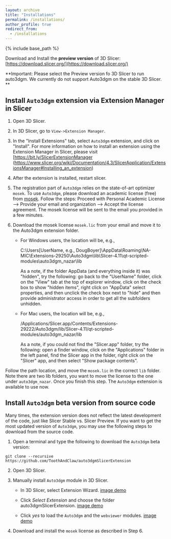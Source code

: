 ```yaml
---
layout: archive
title: "Installations"
permalink: /installations/
author_profile: true
redirect_from:
  - /installations
---
```


{% include base_path %}

Download and Install the **preview version** of 3D Slicer: [https://download.slicer.org/](https://download.slicer.org/)

**Important: Please select the Preview version fo 3D Slicer to run auto3dgm. We currently do not support Auto3dgm on the stable 3D Slicer.  **

## Install `Auto3dgm` extension via Extension Manager in Slicer

1. Open 3D Slicer.

2. In 3D Slicer, go to `View->Extension Manager`.
 
3. In the "Install Extensions" tab, select `Auto3dgm` extension, and click on "Install". For more information on how to install an extension using the Extension Manager in Slicer, please visit [https://bit.ly/SlicerExtensionManager (https://www.slicer.org/wiki/Documentation/4.3/SlicerApplication/ExtensionsManager#Installing_an_extension)

4. After the extension is installed, restart slicer. 

5. The registration part of `Auto3dgm` relies on the state-of-art optimizer `mosek`. To use `Auto3dgm`, please download an academic license (free) from [mosek](https://www.mosek.com/products/academic-licenses/). Follow the steps: Proceed with Personal Academic License --> Provide your email and organization --> Accept the license agreement. The mosek license will be sent to the email you provided in a few minutes. 

6. Download the mosek license `mosek.lic` from your email and move it to the Auto3dgm extension folder.  

   * For Windows users, the location will be, e.g.,
   
      C:\Users\[UserName, e.g., DougBoyer]\AppData\Roaming\NA-MIC\Extensions-29250\Auto3dgm\lib\Slicer-4.11\qt-scripted-modules\auto3dgm_nazar\lib
      
      As a note, if the folder AppData (and everything inside it) was "hidden", try the following: go back to the "UserName" folder, click on the "View" tab at the top of explorer window,  click on the check box to show "hidden items", right click on "AppData" select properties, and then unclick the check box next to "hide" and then provide administrator access in order to get all the subfolders unhidden. 

   * For Mac users, the location will be, e.g.,
   
     /Applications/Slicer.app/Contents/Extensions-29222/Auto3dgm/lib/Slicer-4.11/qt-scripted-modules/auto3dgm_nazar/lib
     
     As a note, if you could not find the "Slicer.app" folder, try the following: open a finder window, click on the "Applications" folder in the left panel, find the Slicer app in the folder, right click on the "Slicer" app, and then select "Show package contents". 

Follow the path location, and move the `mosek.lic` in the correct `lib` folder. Note there are two lib folders, you want to move the license to the one under `auto3dgm_nazar`. Once you finish this step. The `Auto3dgm` extension is available to use now. 


## Install `Auto3dgm` beta version from source code

Many times, the extension version does not reflect the latest development of the code, just like Slicer Stable vs. Slicer Preview. If you want to get the most updated version of `Auto3dgm`, you may use the following steps to download from the source code. 

1. Open a terminal and type the following to download the `Auto3dgm` beta version: 
```
git clone --recursive https://github.com/ToothAndClaw/auto3dgmSlicerExtension
```
2. Open 3D Slicer.

3. Manually install `Auto3dgm` module in 3D Slicer.  

    * In 3D Slicer, select Extension Wizard. [image demo](https://toothandclaw.github.io/images/01.png)

    * Click *Select Extension* and choose the folder auto3dgmSlicerExtension. [image demo](https://toothandclaw.github.io/images/02.png)

    * Click *yes* to load the `Auto3dgm` and the `webviewer` modules. [image demo](https://toothandclaw.github.io/images/03.png)
    
4. Download and install the `mosek` license as described in Step 6. 

